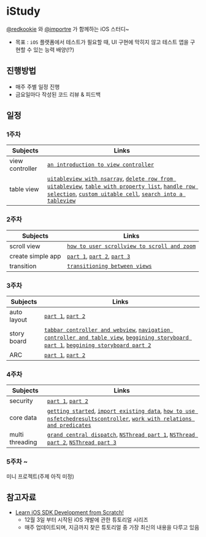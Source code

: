 # iStudy

[@redkookie](https://github.com/redkookie) 와 [@importre](https://github.com/importre) 가 함께하는 iOS 스터디~

* 목표 : `iOS` 플랫폼에서 테스트가 필요할 때, UI 구현에 막히지 않고 테스트 앱을 구현할 수 있는 능력 배양(!?)

## 진행방법

* 매주 주별 일정 진행
* 금요일마다 작성된 코드 리뷰 & 피드백

## 일정

### 1주차

Subjects | Links
----- | -----
view controller | [`an introduction to view controller`](http://www.icodeblog.com/2011/10/11/back-to-basics-an-introduction-to-view-controllers/)
table view | [`uitableview with nsarray`](http://www.icodeblog.com/2008/08/08/iphone-programming-tutorial-populating-uitableview-with-an-nsarray/), [`delete row from uitableview`](http://www.appcoda.com/model-view-controller-delete-table-row-from-uitableview/), [`table with property list`](http://www.appcoda.com/enhance-your-simple-table-app-with-property-list/), [`handle row selection`](http://www.appcoda.com/how-to-handle-row-selection-in-uitableview/), [`custom uitable cell`](http://www.icodeblog.com/2009/05/24/custom-uitableviewcell-using-interface-builder/), [`search into a tableview`](http://www.raywenderlich.com/16873/how-to-add-search-into-a-table-view)

### 2주차

Subjects | Links
----- | -----
scroll view | [`how to user scrollview to scroll and zoom`](http://www.raywenderlich.com/10518/how-to-use-uiscrollview-to-scroll-and-zoom-content)
create simple app | [`part 1`](http://www.raywenderlich.com/1797/how-to-create-a-simple-iphone-app-tutorial-part-1), [`part 2`](http://www.raywenderlich.com/1845/how-to-create-a-simple-iphone-app-tutorial-part-2), [`part 3`](http://www.raywenderlich.com/1845/how-to-create-a-simple-iphone-app-tutorial-part-3)
transition | [`transitioning between views`](http://www.icodeblog.com/2008/08/03/iphone-programming-tutorial-transitioning-between-views/)

### 3주차

Subjects | Links
----- | -----
auto layout | [`part 1`](http://www.raywenderlich.com/20881/beginning-auto-layout-part-1-of-2), [`part 2`](http://www.raywenderlich.com/20897/beginning-auto-layout-part-2-of-2)
story board | [`tabbar controller and webview`](http://www.appcoda.com/storyboard-tutorial-create-tab-bar-controller-and-web-view/), [`navigation controller and table view`](http://www.appcoda.com/use-storyboards-to-build-navigation-controller-and-table-view/), [`beggining storyboard part 1`](http://www.raywenderlich.com/5138/beginning-storyboards-in-ios-5-part-1), [`beggining storyboard part 2`](http://www.raywenderlich.com/5138/beginning-storyboards-in-ios-5-part-2)
ARC | [`part 1`](http://www.raywenderlich.com/5677/beginning-arc-in-ios-5-part-1), [`part 2`](http://www.raywenderlich.com/5677/beginning-arc-in-ios-5-part-2)

### 4주차

Subjects | Links
----- | -----
security | [`part 1`](http://www.raywenderlich.com/6475/basic-security-in-ios-5-tutorial-part-1), [`part 2`](http://www.raywenderlich.com/6475/basic-security-in-ios-5-tutorial-part-2)
core data | [`getting started`](http://www.raywenderlich.com/934/core-data-on-ios-5-tutorial-getting-started), [`import existing data`](http://www.raywenderlich.com/12170/core-data-tutorial-how-to-preloadimport-existing-data-updated), [`how to use nsfetchedresultscontroller`](http://www.raywenderlich.com/999/core-data-tutorial-how-to-use-nsfetchedresultscontroller), [`work with relations and predicates`](http://www.raywenderlich.com/14742/core-data-on-ios-5-tutorial-how-to-work-with-relations-and-predicates)
multi threading | [`grand central dispatch`](http://www.raywenderlich.com/4295/multithreading-and-grand-central-dispatch-on-ios-for-beginners-tutorial), [`NSThread part 1`](http://cafe.naver.com/mcbugi/71750), [`NSThread part 2`](http://cafe.naver.com/mcbugi/71846), [`NSThread part 3`](http://cafe.naver.com/mcbugi/72188)

### 5주차 ~ 

미니 프로젝트(주제 아직 미정)

## 참고자료

* [Learn iOS SDK Development from Scratch!](http://mobile.tutsplus.com/tutorials/iphone/learn-ios-sdk-development-from-scratch/)
	* 12월 3일 부터 시작된 iOS 개발에 관한 튜토리얼 시리즈
	* 매주 업데이트되며, 지금까지 찾은 튜토리얼 중 가장 최신의 내용을 다루고 있음